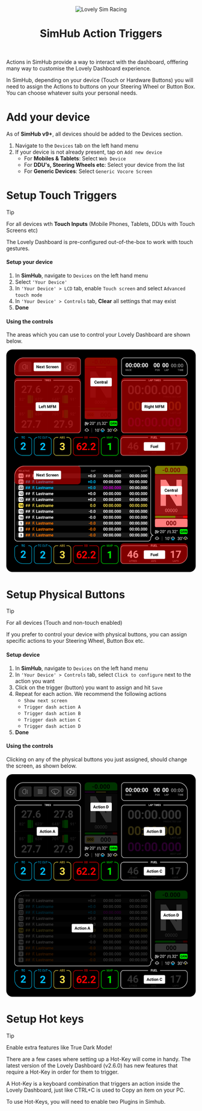 <p align="center">
<img width="150" height="150" alt="Lovely Sim Racing" src="./images/lr-logo-small.png">
</p>

<h1 align="center">SimHub Action Triggers</h1>
 
<br/>

Actions in SimHub provide a way to interact with the dashboard, offfering many way to customise the Lovely Dashboard experience. 

In SimHub, depending on your device (Touch or Hardware Buttons) you will need to assign the Actions to buttons on your Steering Wheel or Button Box. You can choose whatever suits your personal needs.

# Add your device
As of **SimHub v9+**, all devices should be added to the Devices section.

1. Navigate to the `Devices` tab on the left hand menu
2. If your device is not already present, tap on `Add new device`
	* For **Mobiles & Tablets**: Select `Web Device`
	* For **DDU's, Steering Wheels etc**: Select your device from the list
	* For **Generic Devices**: Select `Generic Vocore Screen`

# Setup Touch Triggers
> [!TIP]
> For all devices wth **Touch Inputs** (Mobile Phones, Tablets, DDUs with Touch Screens etc) 
 
The Lovely Dashboard is pre-configured out-of-the-box to work with touch gestures. 

#### Setup your device
1. In **SimHub**, navigate to `Devices` on the left hand menu
2. Select `'Your Device'`
3. In `'Your Device' > LCD` tab, enable `Touch screen` and select `Advanced touch mode`
4. In `'Your Device' > Controls` tab, **Clear** all settings that may exist
6. **Done**

#### Using the controls
The areas which you can use to control your Lovely Dashboard are shown below.

![Pre-Defined Triggers](./images/PrimaryActionsOnlyTouch.png)

# Setup Physical Buttons
> [!TIP]
> For all devices (Touch and non-touch enabled)

If you prefer to control your device with physical buttons, you can assign specific actions to your Steering Wheel, Button Box etc.

#### Setup device
1. In **SimHub**, navigate to `Devices` on the left hand menu
2. In `'Your Device' > Controls` tab, select `Click to configure` next to the action you want
3. Click on the trigger (button) you want to assign and hit `Save`
4. Repeat for each action. We recommend the following actions
	* `Show next screen`
	* `Trigger dash action A`
	* `Trigger dash action B`
	* `Trigger dash action C`
	* `Trigger dash action D`
5. **Done**

#### Using the controls
Clicking on any of the physical buttons you just assigned, should change the screen, as shown below.

![Pre-Defined Triggers](./images/PrimaryActionsOnly.png)

# Setup Hot keys
> [!TIP]
> Enable extra features like True Dark Mode!

There are a few cases where setting up a Hot-Key will come in handy. The latest version of the Lovely Dashboard (v2.6.0) has new features that require a Hot-Key in order for them to trigger.

A Hot-Key is a keyboard combination that triggers an action inside the Lovely Dashboard, just like CTRL+C is used to Copy an item on your PC.

To use Hot-Keys, you will need to enable two Plugins in Simhub.
